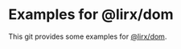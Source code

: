 # Examples for @lirx/dom

This git provides some examples for [@lirx/dom](https://github.com/lirx-js/dom).

